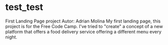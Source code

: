 # test_test
First Landing Page project
Autor: Adrian Molina
My first landing page, this project is for the Free Code Camp. 
I've tried to "create" a concept of a new platform that offers a food delivery service offering a different menu every night.

